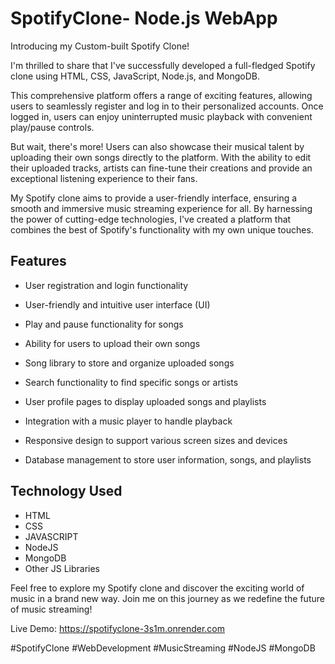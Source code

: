 
# SpotifyClone- Node.js WebApp 

Introducing my Custom-built Spotify Clone!

I'm thrilled to share that I've successfully developed a full-fledged Spotify clone using HTML, CSS, JavaScript, Node.js, and MongoDB.

This comprehensive platform offers a range of exciting features, allowing users to seamlessly register and log in to their personalized accounts. Once logged in, users can enjoy uninterrupted music playback with convenient play/pause controls.

But wait, there's more! Users can also showcase their musical talent by uploading their own songs directly to the platform. With the ability to edit their uploaded tracks, artists can fine-tune their creations and provide an exceptional listening experience to their fans.

My Spotify clone aims to provide a user-friendly interface, ensuring a smooth and immersive music streaming experience for all. By harnessing the power of cutting-edge technologies, I've created a platform that combines the best of Spotify's functionality with my own unique touches.

## Features

- User registration and login functionality  

- User-friendly and intuitive user interface (UI)  

- Play and pause functionality for songs  

- Ability for users to upload their own songs  

- Song library to store and organize uploaded songs  

- Search functionality to find specific songs or artists  

- User profile pages to display uploaded songs and playlists  

- Integration with a music player to handle playback  

- Responsive design to support various screen sizes and devices  

- Database management to store user information, songs, and playlists



## Technology Used

- HTML
- CSS
- JAVASCRIPT
- NodeJS
- MongoDB
- Other JS Libraries


Feel free to explore my Spotify clone and discover the exciting world of music in a brand new way. Join me on this journey as we redefine the future of music streaming!

Live Demo:
https://spotifyclone-3s1m.onrender.com

#SpotifyClone #WebDevelopment #MusicStreaming #NodeJS #MongoDB
